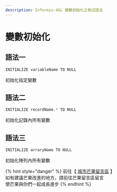 ```yaml
---
description: Informix-4GL 變數初始化之敘述語法
---
```


# 變數初始化

## 語法一

```objectivec
INITIALIZE variableName TO NULL
```

初始化指定變數

## 語法二

```objectivec
INITIALIZE recordName.* TO NULL
```

初始化記錄內所有變數

## 語法三

```objectivec
INITIALIZE arraryName TO NULL
```

初始化陣列內所有變數

{% hint style="danger" %}
前往【 [城市芒果留言區](https://give0714.pixnet.net/blog/post/45993724-informix-4gl-%e8%ae%8a%e6%95%b8%e5%88%9d%e5%a7%8b%e5%8c%96) 】  
如有建議芒果改進的地方，請前往芒果留言區留言  
使芒果與你們一起成長進步
{% endhint %}

